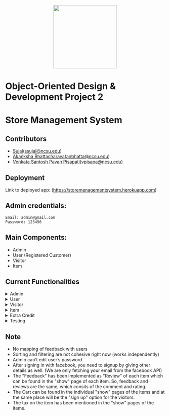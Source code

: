 <p align="center">
  <img width="200" height="200" src="https://upload.wikimedia.org/wikipedia/commons/e/e1/North_Carolina_State_University_Athletic_logo.svg">
</p>

# Object-Oriented Design & Development Project 2

# Store Management System

## Contributors
* [Sujal](https://github.ncsu.edu/ssujal)(ssujal@ncsu.edu) <br>
* [Akanksha Bhattacharaya](https://github.ncsu.edu/anbhatta)(anbhatta@ncsu.edu) <br>
* [Venkata Santosh Pavan Pisapati](https://github.ncsu.edu/vpisapa)(vpisapa@ncsu.edu) <br>

## Deployment

Link to deployed app: (https://storemanagementsystem.herokuapp.com)

## Admin credentials:
```
Email: admin@gmail.com
Password: 123456
```

## Main Components: 

* Admin
* User (Registered Customer)
* Visitor
* Item

## Current Functionalities

<details><summary>Admin</summary>
  
* Log in with an email and password.
* Edit her/his own profile - should not be able to update email and password
* Admin accounts cannot be deleted.
* Create registered customer accounts (users).
* Create/view/edit/delete users.
* Create/view/edit/delete items.
* View the purchase history by items.
* View the purchase history by users.
* View return requests and approve/disapprove them. 
* Approve special item purchases.
* View feedback given by users and visitors.
* An admin should be capable of performing all operations performed by Visitor or Users. 

</details>

<details><summary>User</summary>
  
* The system should have user(s) who register themselves or are created by the admin.
* Log in with an email and password.
* Edit her/his own profile
* View items and sort (popularity, cost) / filter (category, brand, availability)
* Add items to cart.
* Add items to wishlist.
* If an item is currently unavailable, users should be able to subscribe to mailing alerts for when the item is available. (You need to actually implement a mailer that sends out email notifications for this)
* Clear cart.
* Buy an item immediately - this will directly take user to the payment page - bypassing the add-to-cart flow, a buy-now button. 
* Checkout cart
* Should receive an email listing the purchases made.
* Users below the age of 18 years should not be able to buy age-restricted items.
* Users of and above the age of 65 should get an automatic discount on all their purchases (10%).
* Give feedback via the feedback page.
* View history of purchases (should also be able to see returned items with a return status)
* Return an item (will require admin approval) - send out a mail when admin approves return. The history of purchases should reflect ‘Return Requested’ before admin approval and ‘Returned’ after admin approval. 

</details>

<details><summary>Visitor</summary>

* View items and sort (popularity, cost) / filter (category, brand, availability)
* Give feedback via feedback page
* Should see a button for registering with the system. Optionally, in place of the buy now button that registered users will see, a register to buy now button can be placed. 

</details>

<details><summary>Item</summary>

* Check-out/buy now payment
* Special Item approval
* Popularity of items

> The popularity of an item takes into account the average rating of that item and the number of purchases of that item. Each of the parameter is normalized and the normalized average rating has forty percent weightage whereas the number of purchases has sixty percent. 
It is formulated as below-
```
popularity = 0.4 * (normalized_average_rating) + 0.6 * (normalized_number_of_purchases)
```
* Subscribe for availability

</details>

<details><summary>Extra Credit</summary>

* No user/visitor should access any private content associated with other user/admin's account.
```
If you are logged in as a non-admin user and try to access /users_admin, you will not be allowed to.
```

* All users can use their Facebook account to log into the system. (But they need to edit their profile to provide all the required details by our system)
```
After signing in with facebook, you need to signup by giving other details as well. (We are only fetching your email from the facebook API)
```

</details>

<details><summary>Testing</summary>
 
* For Rspec testing, one controller and one model are selected. FactoryGirl and Shoulda-matchers gems are used.<br>
* The controller on which tests are written is the Carts controller. For mdoel testing, Review model is used. 

</details>


## Note

* No mapping of feedback with users
* Sorting and filtering are not cohesive right now (works independently)
* Admin can’t edit user’s password
* After signing in with facebook, you need to signup by giving other details as well. (We are only fetching your email from the facebook API)
* The "Feedback" has been implemented as "Review" of each item which can be found in the "show" page of each item. So, feedback and reviews are the same, which consits of the comment and rating.
* The Cart can be found in the individual "show" pages of the items and at the same place will be the "sign up" option for the visitors.
* The tax on the item has been mentioned in the "show" pages of the items.
